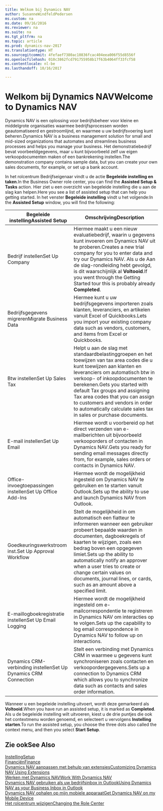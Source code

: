 ```yaml
---
title: Welkom bij Dynamics NAV
author: SusanneWindfeldPedersen
ms.custom: na
ms.date: 09/16/2016
ms.reviewer: na
ms.suite: na
ms.tgt_pltfrm: na
ms.topic: article
ms.prod: dynamics-nav-2017
ms.translationtype: HT
ms.sourcegitcommit: 4fefaef7380ac10836fcac404eea006f55d8556f
ms.openlocfilehash: 010c3862fcd791755958b17f63b4064ff33fcf58
ms.contentlocale: nl-be
ms.lasthandoff: 10/16/2017

---
```


# <a name="welcome-to-dynamics-nav"></a><span data-ttu-id="22f29-102">Welkom bij Dynamics NAV</span><span class="sxs-lookup"><span data-stu-id="22f29-102">Welcome to Dynamics NAV</span></span>

<span data-ttu-id="22f29-103">Dynamics NAV is een oplossing voor bedrijfsbeheer voor kleine en middelgrote organisaties waarmee bedrijfsprocessen worden geautomatiseerd en gestroomlijnd, en waarmee u uw bedrijfsvoering kunt beheren.</span><span class="sxs-lookup"><span data-stu-id="22f29-103">Dynamics NAV is a business management solution for small and mid-sized organizations that automates and streamlines business processes and helps you manage your business.</span></span> <span data-ttu-id="22f29-104">Het demonstratiebedrijf bevat voorbeeldgegevens, maar u kunt bijvoorbeeld zelf uw eigen verkoopdocumenten maken of een bankrekening instellen.</span><span class="sxs-lookup"><span data-stu-id="22f29-104">The demonstration company contains sample data, but you can create your own sales documents, for example, or set up a bank account.</span></span>  

<span data-ttu-id="22f29-105">In het rolcentrum Bedrijfseigenaar vindt u de actie **Begeleide instelling en taken**.</span><span class="sxs-lookup"><span data-stu-id="22f29-105">In the Business Owner role center, you can find the **Assisted Setup & Tasks** action.</span></span> <span data-ttu-id="22f29-106">Hier ziet u een overzicht van begeleide instelling die u aan de slag kan helpen.</span><span class="sxs-lookup"><span data-stu-id="22f29-106">Here you see a list of assisted setup that can help you getting started.</span></span> <span data-ttu-id="22f29-107">In het venster **Begeleide instelling** vindt u het volgende:</span><span class="sxs-lookup"><span data-stu-id="22f29-107">In the **Assisted Setup** window, you will find the following:</span></span>

|<span data-ttu-id="22f29-108">Begeleide instelling</span><span class="sxs-lookup"><span data-stu-id="22f29-108">Assisted Setup</span></span>           |<span data-ttu-id="22f29-109">Omschrijving</span><span class="sxs-lookup"><span data-stu-id="22f29-109">Description</span></span>                                                                                      |
|-------------------------|-------------------------------------------------------------------------------------------------|
|<span data-ttu-id="22f29-110">Bedrijf instellen</span><span class="sxs-lookup"><span data-stu-id="22f29-110">Set Up Company</span></span>           |<span data-ttu-id="22f29-111">Hiermee maakt u een nieuw evaluatiebedrijf, waarin u gegevens kunt invoeren om Dynamics NAV uit te proberen.</span><span class="sxs-lookup"><span data-stu-id="22f29-111">Creates a new trial company for you to enter data and try our Dynamics NAV.</span></span> <span data-ttu-id="22f29-112">Als u de Aan de slag-rondleiding hebt gevolgd, is dit waarschijnlijk al **Voltooid**.</span><span class="sxs-lookup"><span data-stu-id="22f29-112">If you went through the Getting Started tour this is probably already **Completed**.</span></span> |
|<span data-ttu-id="22f29-113">Bedrijfsgegevens migreren</span><span class="sxs-lookup"><span data-stu-id="22f29-113">Migrate Business Data</span></span>    |<span data-ttu-id="22f29-114">Hiermee kunt u uw bedrijfsgegevens importeren zoals klanten, leveranciers, en artikelen vanuit Excel of Quickbooks.</span><span class="sxs-lookup"><span data-stu-id="22f29-114">Lets you import your existing company data such as vendors, customers, and items from Excel or Quickbooks.</span></span>|
|<span data-ttu-id="22f29-115">Btw instellen</span><span class="sxs-lookup"><span data-stu-id="22f29-115">Set Up Sales Tax</span></span>         |<span data-ttu-id="22f29-116">Helpt u aan de slag met standaardbelastinggroepen en het toewijzen van tax area codes die u kunt toewijzen aan klanten en leveranciers om automatisch btw in verkoop- of inkoopdocumenten te berekenen.</span><span class="sxs-lookup"><span data-stu-id="22f29-116">Gets you started with default Tax groups and assigning Tax area codes that you can assign to customers and vendors in order to automatically calculate sales tax in sales or purchase documents.</span></span>|
|<span data-ttu-id="22f29-117">E-mail instellen</span><span class="sxs-lookup"><span data-stu-id="22f29-117">Set Up Email</span></span>             |<span data-ttu-id="22f29-118">Hiermee wordt u voorbereid op het direct verzenden van e-mailberichten uit bijvoorbeeld verkooporders of contacten in Dynamics NAV.</span><span class="sxs-lookup"><span data-stu-id="22f29-118">Gets you ready for sending email messages directly from, for example, sales orders or contacts in Dynamics NAV.</span></span>|
|<span data-ttu-id="22f29-119">Office-invoegtoepassingen instellen</span><span class="sxs-lookup"><span data-stu-id="22f29-119">Set Up Office Add-Ins</span></span>    |<span data-ttu-id="22f29-120">Hiermee wordt de mogelijkheid ingesteld om Dynamics NAV te gebruiken en te starten vanuit Outlook.</span><span class="sxs-lookup"><span data-stu-id="22f29-120">Sets up the ability to use and launch Dynamics NAV from Outlook.</span></span>|
|<span data-ttu-id="22f29-121">Goedkeuringswerkstroom inst.</span><span class="sxs-lookup"><span data-stu-id="22f29-121">Set Up Approval Workflow</span></span>|<span data-ttu-id="22f29-122">Stelt de mogelijkheid in om automatisch een fiatteur te informeren wanneer een gebruiker probeert bepaalde waarden in documenten, dagboekregels of kaarten te wijzigen, zoals een bedrag boven een opgegeven limiet.</span><span class="sxs-lookup"><span data-stu-id="22f29-122">Sets up the ability to automatically notify an approver when a user tries to create or change certain values on documents, journal lines, or cards, such as an amount above a specified limit.</span></span>|
|<span data-ttu-id="22f29-123">E-maillogboekregistratie instellen</span><span class="sxs-lookup"><span data-stu-id="22f29-123">Set Up Email Logging</span></span>     |<span data-ttu-id="22f29-124">Hiermee wordt de mogelijkheid ingesteld om e-mailcorrespondentie te registreren in Dynamics NAV om interacties op te volgen.</span><span class="sxs-lookup"><span data-stu-id="22f29-124">Sets up the capability to log email correspondence in Dynamics NAV to follow up on interactions.</span></span>|
|<span data-ttu-id="22f29-125">Dynamics CRM-verbinding instellen</span><span class="sxs-lookup"><span data-stu-id="22f29-125">Set Up Dynamics CRM Connection</span></span>|<span data-ttu-id="22f29-126">Stelt een verbinding met Dynamics CRM in waarmee u gegevens kunt synchroniseren zoals contacten en verkoopordergegevens.</span><span class="sxs-lookup"><span data-stu-id="22f29-126">Sets up a connection to Dynamics CRM which allows you to synchronize data such as contacts and sales order information.</span></span>|

<span data-ttu-id="22f29-127">Wanneer u een begeleide instelling uitvoert, wordt deze gemarkeerd als **Voltooid**.</span><span class="sxs-lookup"><span data-stu-id="22f29-127">When you have run an assisted setup, it is marked as **Completed**.</span></span> <span data-ttu-id="22f29-128">Als u de begeleide instelling wilt uitvoeren, kiest u de drie puntjes die ook het contextmenu worden genoemd, en selecteert u vervolgens **Instelling starten**.</span><span class="sxs-lookup"><span data-stu-id="22f29-128">To run the assisted setup, you choose the three dots also called the context menu, and then you select **Start Setup**.</span></span>


## <a name="see-also"></a><span data-ttu-id="22f29-129">Zie ook</span><span class="sxs-lookup"><span data-stu-id="22f29-129">See Also</span></span>
[<span data-ttu-id="22f29-130">Instelling</span><span class="sxs-lookup"><span data-stu-id="22f29-130">Setup</span></span>](setup.md)  
[<span data-ttu-id="22f29-131">Financiën</span><span class="sxs-lookup"><span data-stu-id="22f29-131">Finance</span></span>](finance.md)  
[<span data-ttu-id="22f29-132">Dynamics NAV aanpassen met behulp van extensies</span><span class="sxs-lookup"><span data-stu-id="22f29-132">Customizing Dynamics NAV Using Extensions</span></span>](ui-extensions.md)  
[<span data-ttu-id="22f29-133">Werken met Dynamics NAV</span><span class="sxs-lookup"><span data-stu-id="22f29-133">Work With Dynamics NAV</span></span>](ui-work-product.md)  
[<span data-ttu-id="22f29-134">Dynamics NAV gebruiken als uw bedrijfsinbox in Outlook</span><span class="sxs-lookup"><span data-stu-id="22f29-134">Using Dynamics NAV as your Business Inbox in Outlook</span></span>](across-outlook.md)  
[<span data-ttu-id="22f29-135">Dynamics NAV ophalen op mijn mobiele apparaat</span><span class="sxs-lookup"><span data-stu-id="22f29-135">Get Dynamics NAV on my Mobile Device</span></span>](install-mobile-app.md)  
[<span data-ttu-id="22f29-136">Het rolcentrum wijzigen</span><span class="sxs-lookup"><span data-stu-id="22f29-136">Changing the Role Center</span></span>](ui-change-role.md)  


